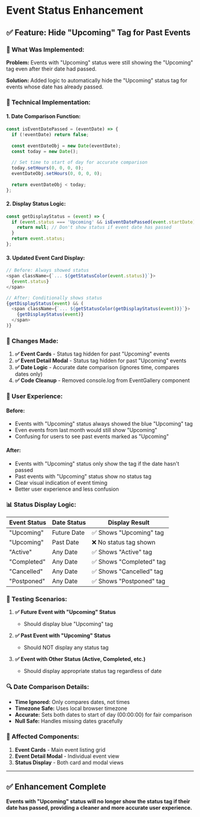 # Event Status Enhancement

## ✅ Feature: Hide "Upcoming" Tag for Past Events

### **🎯 What Was Implemented:**

**Problem:** Events with "Upcoming" status were still showing the "Upcoming" tag even after their date had passed.

**Solution:** Added logic to automatically hide the "Upcoming" status tag for events whose date has already passed.

### **🔧 Technical Implementation:**

#### **1. Date Comparison Function:**
```javascript
const isEventDatePassed = (eventDate) => {
  if (!eventDate) return false;
  
  const eventDateObj = new Date(eventDate);
  const today = new Date();
  
  // Set time to start of day for accurate comparison
  today.setHours(0, 0, 0, 0);
  eventDateObj.setHours(0, 0, 0, 0);
  
  return eventDateObj < today;
};
```

#### **2. Display Status Logic:**
```javascript
const getDisplayStatus = (event) => {
  if (event.status === 'Upcoming' && isEventDatePassed(event.startDate)) {
    return null; // Don't show status if event date has passed
  }
  return event.status;
};
```

#### **3. Updated Event Card Display:**
```javascript
// Before: Always showed status
<span className={`... ${getStatusColor(event.status)}`}>
  {event.status}
</span>

// After: Conditionally shows status
{getDisplayStatus(event) && (
  <span className={`... ${getStatusColor(getDisplayStatus(event))}`}>
    {getDisplayStatus(event)}
  </span>
)}
```

### **📍 Changes Made:**

1. **✅ Event Cards** - Status tag hidden for past "Upcoming" events
2. **✅ Event Detail Modal** - Status tag hidden for past "Upcoming" events
3. **✅ Date Logic** - Accurate date comparison (ignores time, compares dates only)
4. **✅ Code Cleanup** - Removed console.log from EventGallery component

### **🎨 User Experience:**

#### **Before:**
- Events with "Upcoming" status always showed the blue "Upcoming" tag
- Even events from last month would still show "Upcoming"
- Confusing for users to see past events marked as "Upcoming"

#### **After:**
- Events with "Upcoming" status only show the tag if the date hasn't passed
- Past events with "Upcoming" status show no status tag
- Clear visual indication of event timing
- Better user experience and less confusion

### **📊 Status Display Logic:**

| Event Status | Date Status | Display Result |
|-------------|-------------|----------------|
| "Upcoming" | Future Date | ✅ Shows "Upcoming" tag |
| "Upcoming" | Past Date | ❌ No status tag shown |
| "Active" | Any Date | ✅ Shows "Active" tag |
| "Completed" | Any Date | ✅ Shows "Completed" tag |
| "Cancelled" | Any Date | ✅ Shows "Cancelled" tag |
| "Postponed" | Any Date | ✅ Shows "Postponed" tag |

### **🧪 Testing Scenarios:**

1. **✅ Future Event with "Upcoming" Status**
   - Should display blue "Upcoming" tag
   
2. **✅ Past Event with "Upcoming" Status**
   - Should NOT display any status tag
   
3. **✅ Event with Other Status (Active, Completed, etc.)**
   - Should display appropriate status tag regardless of date

### **🔍 Date Comparison Details:**

- **Time Ignored:** Only compares dates, not times
- **Timezone Safe:** Uses local browser timezone
- **Accurate:** Sets both dates to start of day (00:00:00) for fair comparison
- **Null Safe:** Handles missing dates gracefully

### **📱 Affected Components:**

1. **Event Cards** - Main event listing grid
2. **Event Detail Modal** - Individual event view
3. **Status Display** - Both card and modal views

---

## ✅ **Enhancement Complete**

**Events with "Upcoming" status will no longer show the status tag if their date has passed, providing a cleaner and more accurate user experience.**



